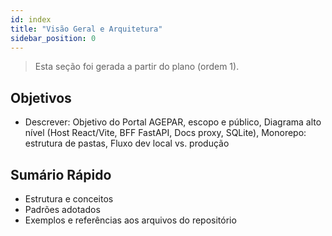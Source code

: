 ```yaml
---
id: index
title: "Visão Geral e Arquitetura"
sidebar_position: 0
---
```


> Esta seção foi gerada a partir do plano (ordem 1).

## Objetivos
- Descrever: Objetivo do Portal AGEPAR, escopo e público, Diagrama alto nível (Host React/Vite, BFF FastAPI, Docs proxy, SQLite), Monorepo: estrutura de pastas, Fluxo dev local vs. produção

## Sumário Rápido
- Estrutura e conceitos
- Padrões adotados
- Exemplos e referências aos arquivos do repositório